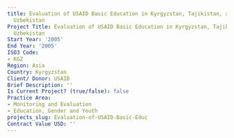```yaml
---
title: Evaluation of USAID Basic Education in Kyrgyzstan, Tajikistan, and
  Uzbekistan
Project Title: Evaluation of USAID Basic Education in Kyrgyzstan, Tajikistan, and
  Uzbekistan
Start Year: '2005'
End Year: '2005'
ISO3 Code:
- KGZ
Region: Asia
Country: Kyrgyzstan
Client/ Donor: USAID
Brief Description: ''
Is Current Project? (true/false): false
Practice Area:
- Monitoring and Evaluation
- Education, Gender and Youth
projects_slug: Evaluation-of-USAID-Basic-Educ
Contract Value USD: ''
---
```


